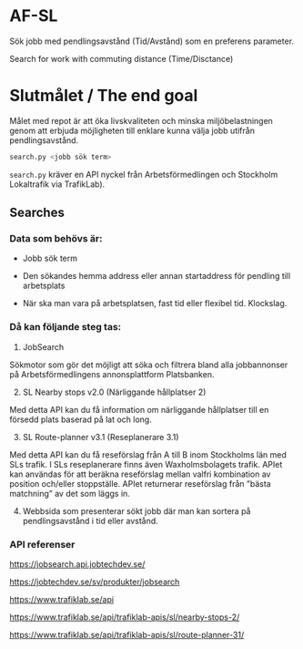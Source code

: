 # AF-SL

Sök jobb med pendlingsavstånd (Tid/Avstånd) som en preferens parameter.

Search for work with commuting distance (Time/Disctance)


# Slutmålet / The end goal

Målet med repot är att öka livskvaliteten och minska miljöbelastningen genom att erbjuda möjligheten till enklare kunna välja jobb utifrån pendlingsavstånd.

```bash
search.py <jobb sök term>
```

`search.py` kräver en API nyckel från Arbetsförmedlingen och Stockholm Lokaltrafik via TrafikLab).


## Searches

### Data som behövs är:

- Jobb sök term

- Den sökandes hemma address eller annan startaddress för pendling till arbetsplats

- När ska man vara på arbetsplatsen, fast tid eller flexibel tid. Klockslag.

### Då kan följande steg tas:

1. JobSearch

Sökmotor som gör det möjligt att söka och filtrera bland alla jobbannonser på Arbetsförmedlingens annonsplattform Platsbanken. 

2. SL Nearby stops v2.0 (Närliggande hållplatser 2)

Med detta API kan du få information om närliggande hållplatser till en försedd plats baserad på lat och long.

3. SL Route-planner v3.1 (Reseplanerare 3.1)

Med detta API kan du få reseförslag från A till B inom Stockholms län med SLs trafik. I SLs reseplanerare finns även Waxholmsbolagets trafik. APIet kan användas för att beräkna reseförslag mellan valfri kombination av position och/eller stoppställe. APIet returnerar reseförslag från ”bästa matchning” av det som läggs in.

4. Webbsida som presenterar sökt jobb där man kan sortera på pendlingsavstånd i tid eller avstånd.

### API referenser

https://jobsearch.api.jobtechdev.se/

https://jobtechdev.se/sv/produkter/jobsearch

https://www.trafiklab.se/api

https://www.trafiklab.se/api/trafiklab-apis/sl/nearby-stops-2/

https://www.trafiklab.se/api/trafiklab-apis/sl/route-planner-31/

